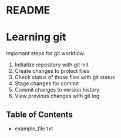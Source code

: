 # README #
# Learning git

Important steps for git workflow:

1. Initialize repository with git init
2. Create changes to project files
3. Check status of those files with git status
4. Stage changes for commit
5. Commit changes to version history
6. View previous changes with git log

## Table of Contents

- example_file.txt